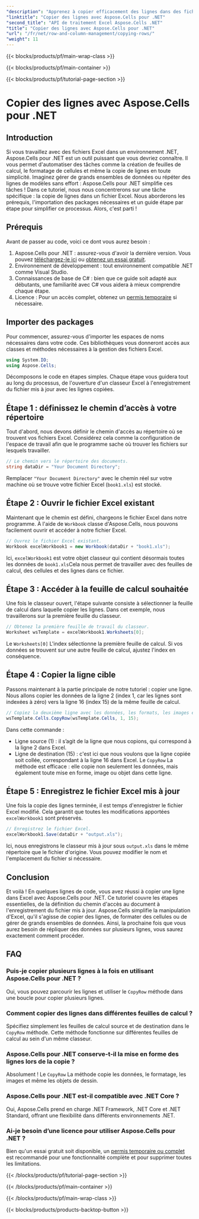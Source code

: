 ```yaml
---
"description": "Apprenez à copier efficacement des lignes dans des fichiers Excel avec Aspose.Cells pour .NET. Ce guide étape par étape simplifie la copie de lignes pour vos besoins de gestion de données."
"linktitle": "Copier des lignes avec Aspose.Cells pour .NET"
"second_title": "API de traitement Excel Aspose.Cells .NET"
"title": "Copier des lignes avec Aspose.Cells pour .NET"
"url": "/fr/net/row-and-column-management/copying-rows/"
"weight": 11
---
```


{{< blocks/products/pf/main-wrap-class >}}

{{< blocks/products/pf/main-container >}}

{{< blocks/products/pf/tutorial-page-section >}}

# Copier des lignes avec Aspose.Cells pour .NET

## Introduction
Si vous travaillez avec des fichiers Excel dans un environnement .NET, Aspose.Cells pour .NET est un outil puissant que vous devriez connaître. Il vous permet d'automatiser des tâches comme la création de feuilles de calcul, le formatage de cellules et même la copie de lignes en toute simplicité. Imaginez gérer de grands ensembles de données ou répéter des lignes de modèles sans effort : Aspose.Cells pour .NET simplifie ces tâches ! Dans ce tutoriel, nous nous concentrerons sur une tâche spécifique : la copie de lignes dans un fichier Excel. Nous aborderons les prérequis, l'importation des packages nécessaires et un guide étape par étape pour simplifier ce processus. Alors, c'est parti !
## Prérequis
Avant de passer au code, voici ce dont vous aurez besoin :
1. Aspose.Cells pour .NET : assurez-vous d'avoir la dernière version. Vous pouvez [téléchargez-le ici](https://releases.aspose.com/cells/net/) ou [obtenez un essai gratuit](https://releases.aspose.com/).
2. Environnement de développement : tout environnement compatible .NET comme Visual Studio.
3. Connaissances de base de C# : bien que ce guide soit adapté aux débutants, une familiarité avec C# vous aidera à mieux comprendre chaque étape.
4. Licence : Pour un accès complet, obtenez un [permis temporaire](https://purchase.aspose.com/temporary-license/) si nécessaire.
## Importer des packages
Pour commencer, assurez-vous d'importer les espaces de noms nécessaires dans votre code. Ces bibliothèques vous donneront accès aux classes et méthodes nécessaires à la gestion des fichiers Excel.
```csharp
using System.IO;
using Aspose.Cells;
```
Décomposons le code en étapes simples. Chaque étape vous guidera tout au long du processus, de l'ouverture d'un classeur Excel à l'enregistrement du fichier mis à jour avec les lignes copiées.
## Étape 1 : définissez le chemin d’accès à votre répertoire
Tout d'abord, nous devons définir le chemin d'accès au répertoire où se trouvent vos fichiers Excel. Considérez cela comme la configuration de l'espace de travail afin que le programme sache où trouver les fichiers sur lesquels travailler.
```csharp
// Le chemin vers le répertoire des documents.
string dataDir = "Your Document Directory";
```
Remplacer `"Your Document Directory"` avec le chemin réel sur votre machine où se trouve votre fichier Excel (`book1.xls`) est stocké.
## Étape 2 : Ouvrir le fichier Excel existant
Maintenant que le chemin est défini, chargeons le fichier Excel dans notre programme. À l'aide de `Workbook` classe d'Aspose.Cells, nous pouvons facilement ouvrir et accéder à notre fichier Excel.
```csharp
// Ouvrez le fichier Excel existant.
Workbook excelWorkbook1 = new Workbook(dataDir + "book1.xls");
```
Ici, `excelWorkbook1` est votre objet classeur qui contient désormais toutes les données de `book1.xls`Cela nous permet de travailler avec des feuilles de calcul, des cellules et des lignes dans ce fichier.
## Étape 3 : Accéder à la feuille de calcul souhaitée
Une fois le classeur ouvert, l'étape suivante consiste à sélectionner la feuille de calcul dans laquelle copier les lignes. Dans cet exemple, nous travaillerons sur la première feuille du classeur.
```csharp
// Obtenez la première feuille de travail du classeur.
Worksheet wsTemplate = excelWorkbook1.Worksheets[0];
```
Le `Worksheets[0]` L'index sélectionne la première feuille de calcul. Si vos données se trouvent sur une autre feuille de calcul, ajustez l'index en conséquence.
## Étape 4 : Copier la ligne cible
Passons maintenant à la partie principale de notre tutoriel : copier une ligne. Nous allons copier les données de la ligne 2 (index 1, car les lignes sont indexées à zéro) vers la ligne 16 (index 15) de la même feuille de calcul.
```csharp
// Copiez la deuxième ligne avec les données, les formats, les images et les objets de dessin sur la 16e ligne.
wsTemplate.Cells.CopyRow(wsTemplate.Cells, 1, 15);
```
Dans cette commande :
- Ligne source (1) : il s’agit de la ligne que nous copions, qui correspond à la ligne 2 dans Excel.
- Ligne de destination (15) : c'est ici que nous voulons que la ligne copiée soit collée, correspondant à la ligne 16 dans Excel.
Le `CopyRow` La méthode est efficace : elle copie non seulement les données, mais également toute mise en forme, image ou objet dans cette ligne.
## Étape 5 : Enregistrez le fichier Excel mis à jour
Une fois la copie des lignes terminée, il est temps d'enregistrer le fichier Excel modifié. Cela garantit que toutes les modifications apportées `excelWorkbook1` sont préservés.
```csharp
// Enregistrez le fichier Excel.
excelWorkbook1.Save(dataDir + "output.xls");
```
Ici, nous enregistrons le classeur mis à jour sous `output.xls` dans le même répertoire que le fichier d'origine. Vous pouvez modifier le nom et l'emplacement du fichier si nécessaire.
## Conclusion
Et voilà ! En quelques lignes de code, vous avez réussi à copier une ligne dans Excel avec Aspose.Cells pour .NET. Ce tutoriel couvre les étapes essentielles, de la définition du chemin d'accès au document à l'enregistrement du fichier mis à jour. Aspose.Cells simplifie la manipulation d'Excel, qu'il s'agisse de copier des lignes, de formater des cellules ou de gérer de grands ensembles de données. Ainsi, la prochaine fois que vous aurez besoin de répliquer des données sur plusieurs lignes, vous saurez exactement comment procéder.
## FAQ
### Puis-je copier plusieurs lignes à la fois en utilisant Aspose.Cells pour .NET ?  
Oui, vous pouvez parcourir les lignes et utiliser le `CopyRow` méthode dans une boucle pour copier plusieurs lignes.
### Comment copier des lignes dans différentes feuilles de calcul ?  
Spécifiez simplement les feuilles de calcul source et de destination dans le `CopyRow` méthode. Cette méthode fonctionne sur différentes feuilles de calcul au sein d'un même classeur.
### Aspose.Cells pour .NET conserve-t-il la mise en forme des lignes lors de la copie ?  
Absolument ! Le `CopyRow` La méthode copie les données, le formatage, les images et même les objets de dessin.
### Aspose.Cells pour .NET est-il compatible avec .NET Core ?  
Oui, Aspose.Cells prend en charge .NET Framework, .NET Core et .NET Standard, offrant une flexibilité dans différents environnements .NET.
### Ai-je besoin d’une licence pour utiliser Aspose.Cells pour .NET ?  
Bien qu'un essai gratuit soit disponible, un [permis temporaire ou complet](https://purchase.aspose.com/buy) est recommandé pour une fonctionnalité complète et pour supprimer toutes les limitations.

{{< /blocks/products/pf/tutorial-page-section >}}

{{< /blocks/products/pf/main-container >}}

{{< /blocks/products/pf/main-wrap-class >}}

{{< blocks/products/products-backtop-button >}}
